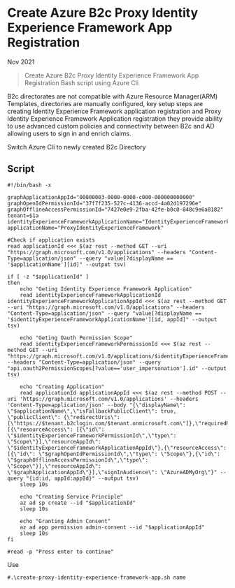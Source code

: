 # Create Azure B2c Proxy Identity Experience Framework App Registration

Nov 2021

> Create Azure B2c Proxy Identity Experience Framework App Registration Bash script using Azure Cli

B2c directorates are not compatible with Azure Resource Manager(ARM) Templates, directories are manually configured, key setup steps are creating Identity Experience Framework application registration and Proxy Identity Experience Framework Application registration they provide ability to use advanced custom policies and connectivity between B2c and AD allowing users to sign in and enrich claims. 

Switch Azure Cli to newly created B2c Directory 

## Script

```
#!/bin/bash -x

graphApplicationAppId="00000003-0000-0000-c000-000000000000"
graphOpenIdPermissionId="37f7f235-527c-4136-accd-4a02d197296e"
graphOfflineAccessPermissionId="7427e0e9-2fba-42fe-b0c0-848c9e6a8182"
tenant=$1a
identityExperienceFrameworkApplicationName="IdentityExperienceFramework"
applicationName="ProxyIdentityExperienceFramework"

#Check if application exists 
read applicationId <<< $(az rest --method GET --uri "https://graph.microsoft.com/v1.0/applications" --headers "Content-Type=application/json" --query "value[?displayName == '$applicationName'][id]" --output tsv)

if [ -z "$applicationId" ]
then
	echo "Geting Identity Experience Framework Application"
	read identityExperienceFrameworkApplicationId identityExperienceFrameworkApplicationAppId <<< $(az rest --method GET --uri "https://graph.microsoft.com/v1.0/applications" --headers "Content-Type=application/json" --query "value[?displayName == '$identityExperienceFrameworkApplicationName'][id, appId]" --output tsv)

	echo "Geting Oauth Permission Scope"
	read identityExperienceFrameworkPermissionId <<< $(az rest --method GET --uri "https://graph.microsoft.com/v1.0/applications/$identityExperienceFrameworkApplicationId" --headers "Content-Type=application/json" --query "api.oauth2PermissionScopes[?value=='user_impersonation'].id" --output tsv)

	echo "Creating Application"
	read applicationId applicationAppId <<< $(az rest --method POST --uri 'https://graph.microsoft.com/v1.0/applications' --headers 'Content-Type=application/json' --body "{\"displayName\": \"$applicationName\",\"isFallbackPublicClient\": true, \"publicClient\": {\"redirectUris\": [\"https://$tenant.b2clogin.com/$tenant.onmicrosoft.com\"]},\"requiredResourceAccess\": [{\"resourceAccess\": [{\"id\": \"$identityExperienceFrameworkPermissionId\",\"type\": \"Scope\"}],\"resourceAppId\": \"$identityExperienceFrameworkApplicationAppId\"},{\"resourceAccess\": [{\"id\": \"$graphOpenIdPermissionId\",\"type\": \"Scope\"},{\"id\": \"$graphOfflineAccessPermissionId\",\"type\": \"Scope\"}],\"resourceAppId\": \"$graphApplicationAppId\"}],\"signInAudience\": \"AzureADMyOrg\"}" --query "{id:id, appId:appId}" --output tsv) 
	sleep 10s

	echo "Creating Service Principle"
	az ad sp create --id "$applicationId"
	sleep 10s

	echo "Granting Admin Consent"
	az ad app permission admin-consent --id "$applicationAppId"
	sleep 10s
fi

#read -p "Press enter to continue"
```

Use

```
#.\create-proxy-identity-experience-framework-app.sh name
```